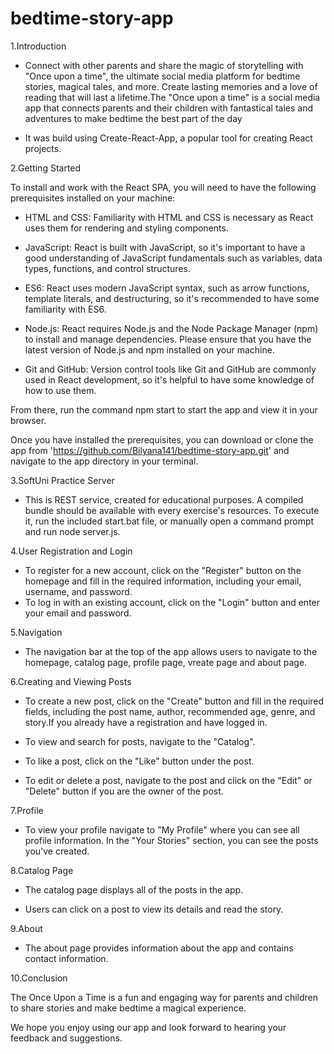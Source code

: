 # bedtime-story-app
1.Introduction 
  * Connect with other parents and share the magic of storytelling with "Once upon a time", the ultimate social media platform for bedtime stories, magical tales, and more. Create lasting memories and a love of reading that will last a lifetime.The "Once upon a time" is a social media app that connects parents and their children with fantastical tales and adventures to make bedtime the best part of the day

  * It was build using Create-React-App, a popular tool for creating React projects.

2.Getting Started

To install and work with the React SPA, you will need to have the following prerequisites installed on your machine:

*  HTML and CSS: Familiarity with HTML and CSS is necessary as React uses them for rendering and styling components.

*  JavaScript: React is built with JavaScript, so it's important to have a good understanding of JavaScript fundamentals such as variables, data types, functions, and control structures.

* ES6: React uses modern JavaScript syntax, such as arrow functions, template literals, and destructuring, so it's recommended to have some familiarity with ES6.

*  Node.js: React requires Node.js and the Node Package Manager (npm) to install and manage dependencies. Please ensure that you have the latest version of Node.js and npm installed on your machine.

* Git and GitHub: Version control tools like Git and GitHub are commonly used in React development, so it's helpful to have some knowledge of how to use them.

From there, run the command npm start to start the app and view it in your browser.

Once you have installed the prerequisites, you can download or clone the app from 'https://github.com/Bilyana141/bedtime-story-app.git' and navigate to the app directory in your terminal.

3.SoftUni Practice Server

* This is REST service, created for educational purposes. A compiled bundle should be available with every exercise's resources. To execute it, run the included start.bat file, or manually open a command prompt and run node server.js.

4.User Registration and Login

* To register for a new account, click on the "Register" button on the homepage and fill in the required information, including your email, username, and password.
* To log in with an existing account, click on the "Login" button and enter your email and password.

5.Navigation 

* The navigation bar at the top of the app allows users to navigate to the homepage, catalog page, profile page, vreate page and about page.

6.Creating and Viewing Posts

* To create a new post, click on the "Create" button and fill in the required fields, including the post name, author, recommended age, genre, and story.If you already have a registration and have logged in.

* To view and search for posts, navigate to the "Catalog".

* To like a post, click on the "Like" button under the post.

* To edit or delete a post, navigate to the post and click on the "Edit" or "Delete" button if you are the owner of the post.

7.Profile

* To view your profile navigate to "My Profile" where you can see all profile information. In the "Your Stories" section, you can see the posts you've created.

8.Catalog Page

* The catalog page displays all of the posts in the app.

* Users can click on a post to view its details and read the story.

9.About 

* The about page provides information about the app and contains contact information.

10.Conclusion

The Once Upon a Time is a fun and engaging way for parents and children to share stories and make bedtime a magical experience.

We hope you enjoy using our app and look forward to hearing your feedback and suggestions.
